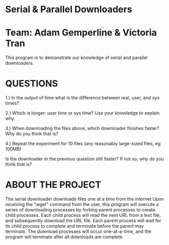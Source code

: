 # Serial & Parallel Downloaders
# Team: Adam Gemperline & Victoria Tran

This program is to demonstrate our knowledge of serial and parallel downloaders. 

# QUESTIONS
1.) In the output of time what is the difference between real, user, and sys times?

2.) Which is longer: user time or sys time? Use your knowledge to explain why.

3.) When downloading the files above, which downloader finishes faster? Why do you think that is?

4.) Repeat the experiment for 10 files (any reasonably large-sized files, eg 100MB)  

  Is the downloader in the previous question still faster? If not so, why do you think  that is?
  

# ABOUT THE PROJECT
The serial downloader downloads files one at a time from the internet
Upon receiving the "wget" command from the user, this program will execute a series of downloading processes by forking parent processes to create child processes. 
Each child process will read the next URL from a text file, and subsequently download the URL file.
Each parent process will wait for its child process to complete and terminate before the parent may terminate. 
The download processes will occur one-at-a-time, and the program will terminate after all downloads are complete.

